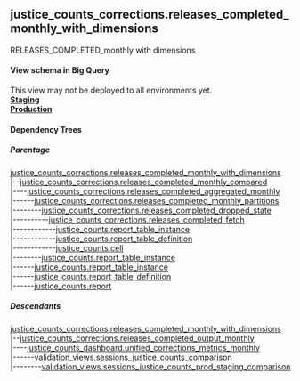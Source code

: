 ## justice_counts_corrections.releases_completed_monthly_with_dimensions
RELEASES_COMPLETED_monthly with dimensions

#### View schema in Big Query
This view may not be deployed to all environments yet.<br/>
[**Staging**](https://console.cloud.google.com/bigquery?pli=1&p=recidiviz-staging&page=table&project=recidiviz-staging&d=justice_counts_corrections&t=releases_completed_monthly_with_dimensions)
<br/>
[**Production**](https://console.cloud.google.com/bigquery?pli=1&p=recidiviz-123&page=table&project=recidiviz-123&d=justice_counts_corrections&t=releases_completed_monthly_with_dimensions)
<br/>

#### Dependency Trees

##### Parentage
[justice_counts_corrections.releases_completed_monthly_with_dimensions](../justice_counts_corrections/releases_completed_monthly_with_dimensions.md) <br/>
|--[justice_counts_corrections.releases_completed_monthly_compared](../justice_counts_corrections/releases_completed_monthly_compared.md) <br/>
|----[justice_counts_corrections.releases_completed_aggregated_monthly](../justice_counts_corrections/releases_completed_aggregated_monthly.md) <br/>
|------[justice_counts_corrections.releases_completed_monthly_partitions](../justice_counts_corrections/releases_completed_monthly_partitions.md) <br/>
|--------[justice_counts_corrections.releases_completed_dropped_state](../justice_counts_corrections/releases_completed_dropped_state.md) <br/>
|----------[justice_counts_corrections.releases_completed_fetch](../justice_counts_corrections/releases_completed_fetch.md) <br/>
|------------[justice_counts.report_table_instance](../justice_counts/report_table_instance.md) <br/>
|------------[justice_counts.report_table_definition](../justice_counts/report_table_definition.md) <br/>
|------------[justice_counts.cell](../justice_counts/cell.md) <br/>
|--------[justice_counts.report_table_instance](../justice_counts/report_table_instance.md) <br/>
|------[justice_counts.report_table_instance](../justice_counts/report_table_instance.md) <br/>
|------[justice_counts.report_table_definition](../justice_counts/report_table_definition.md) <br/>
|------[justice_counts.report](../justice_counts/report.md) <br/>


##### Descendants
[justice_counts_corrections.releases_completed_monthly_with_dimensions](../justice_counts_corrections/releases_completed_monthly_with_dimensions.md) <br/>
|--[justice_counts_corrections.releases_completed_output_monthly](../justice_counts_corrections/releases_completed_output_monthly.md) <br/>
|----[justice_counts_dashboard.unified_corrections_metrics_monthly](../justice_counts_dashboard/unified_corrections_metrics_monthly.md) <br/>
|------[validation_views.sessions_justice_counts_comparison](../validation_views/sessions_justice_counts_comparison.md) <br/>
|--------[validation_views.sessions_justice_counts_prod_staging_comparison](../validation_views/sessions_justice_counts_prod_staging_comparison.md) <br/>

